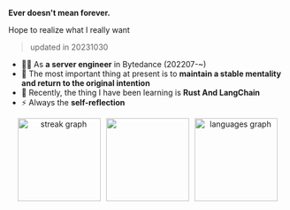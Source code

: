 **Ever doesn't mean forever.**

Hope to realize what I really want

> updated in 20231030

- 👨‍💻 As **a server engineer** in Bytedance (202207-~)
- 🫣 The most important thing at present is to **maintain a stable mentality and return to the original intention**
- 🤕 Recently, the thing I have been learning is **Rust And LangChain**
- ⚡ Always the **self-reflection**


<div align="center">
  <div style="display: flex; justify-content: center;">
    <img src="https://streak-stats.demolab.com?user=catwithtudou&locale=en&mode=daily&theme=radical&hide_border=false&border_radius=5" height="150" alt="streak graph" style="margin-right: 10px;" />
    <img src="https://github-readme-stats.vercel.app/api?username=catwithtudou&show_icons=true&theme=radical&count_private=true" height="150" style="margin-right: 10px;" />
    <img src="https://github-readme-stats.vercel.app/api/top-langs?username=catwithtudou&locale=en&hide_title=false&layout=compact&card_width=320&langs_count=5&theme=radical&hide_border=false&hide=Jupyter%20Notebook" height="150" alt="languages graph" />
  </div>
</div>



